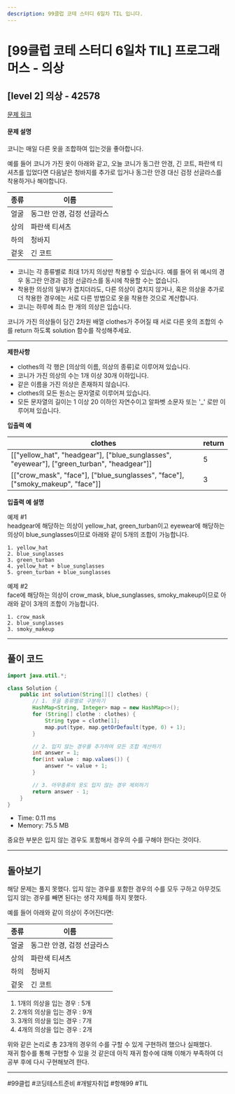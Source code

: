 ```yaml
---
description: 99클럽 코테 스터디 6일차 TIL 입니다.
---
```


# \[99클럽 코테 스터디 6일차 TIL]  프로그래머스 - 의상

## \[level 2] 의상 - 42578

[문제 링크](https://school.programmers.co.kr/learn/courses/30/lessons/42578)

#### 문제 설명

코니는 매일 다른 옷을 조합하여 입는것을 좋아합니다.

예를 들어 코니가 가진 옷이 아래와 같고, 오늘 코니가 동그란 안경, 긴 코트, 파란색 티셔츠를 입었다면 다음날은 청바지를 추가로 입거나 동그란 안경 대신 검정 선글라스를 착용하거나 해야합니다.

| 종류 | 이름              |
| -- | --------------- |
| 얼굴 | 동그란 안경, 검정 선글라스 |
| 상의 | 파란색 티셔츠         |
| 하의 | 청바지             |
| 겉옷 | 긴 코트            |

* 코니는 각 종류별로 최대 1가지 의상만 착용할 수 있습니다. 예를 들어 위 예시의 경우 동그란 안경과 검정 선글라스를 동시에 착용할 수는 없습니다.
* 착용한 의상의 일부가 겹치더라도, 다른 의상이 겹치지 않거나, 혹은 의상을 추가로 더 착용한 경우에는 서로 다른 방법으로 옷을 착용한 것으로 계산합니다.
* 코니는 하루에 최소 한 개의 의상은 입습니다.

코니가 가진 의상들이 담긴 2차원 배열 clothes가 주어질 때 서로 다른 옷의 조합의 수를 return 하도록 solution 함수를 작성해주세요.

***

**제한사항**

* clothes의 각 행은 \[의상의 이름, 의상의 종류]로 이루어져 있습니다.
* 코니가 가진 의상의 수는 1개 이상 30개 이하입니다.
* 같은 이름을 가진 의상은 존재하지 않습니다.
* clothes의 모든 원소는 문자열로 이루어져 있습니다.
* 모든 문자열의 길이는 1 이상 20 이하인 자연수이고 알파벳 소문자 또는 '\_' 로만 이루어져 있습니다.

**입출력 예**

| clothes                                                                                           | return |
| ------------------------------------------------------------------------------------------------- | ------ |
| \[\["yellow\_hat", "headgear"], \["blue\_sunglasses", "eyewear"], \["green\_turban", "headgear"]] | 5      |
| \[\["crow\_mask", "face"], \["blue\_sunglasses", "face"], \["smoky\_makeup", "face"]]             | 3      |

**입출력 예 설명**

예제 #1\
headgear에 해당하는 의상이 yellow\_hat, green\_turban이고 eyewear에 해당하는 의상이 blue\_sunglasses이므로 아래와 같이 5개의 조합이 가능합니다.

```
1. yellow_hat
2. blue_sunglasses
3. green_turban
4. yellow_hat + blue_sunglasses
5. green_turban + blue_sunglasses
```

예제 #2\
face에 해당하는 의상이 crow\_mask, blue\_sunglasses, smoky\_makeup이므로 아래와 같이 3개의 조합이 가능합니다.

```
1. crow_mask
2. blue_sunglasses
3. smoky_makeup
```

***

## 풀이 코드

```java
import java.util.*;

class Solution {
    public int solution(String[][] clothes) {
        // 1. 옷을 종류별로 구분하기
        HashMap<String, Integer> map = new HashMap<>();
        for (String[] clothe : clothes) {
            String type = clothe[1];
            map.put(type, map.getOrDefault(type, 0) + 1);
        }

        // 2. 입지 않는 경우를 추가하여 모든 조합 계산하기
        int answer = 1;
        for(int value : map.values()) {
            answer *= value + 1;
        }

        // 3. 아무종류의 옷도 입지 않는 경우 제외하기
        return answer - 1;
    }
}
```

* Time: 0.11 ms
* Memory: 75.5 MB

중요한 부분은 입지 않는 경우도 포함해서 경우의 수를 구해야 한다는 것이다.

***

## 돌아보기

해당 문제는 풀지 못했다. 입지 않는 경우를 포함한 경우의 수를 모두 구하고 아무것도 입지 않는 경우를 빼면 된다는 생각 자체를 하지 못했다.

예를 들어 아래와 같이 의상이 주어진다면:

| 종류 | 이름              |
| -- | --------------- |
| 얼굴 | 동그란 안경, 검정 선글라스 |
| 상의 | 파란색 티셔츠         |
| 하의 | 청바지             |
| 겉옷 | 긴 코트            |

1. 1개의 의상을 입는 경우 : 5개
2. 2개의 의상을 입는 경우 : 9개
3. 3개의 의상을 입는 경우 : 7개
4. 4개의 의상을 입는 경우 : 2개

위와 같은 논리로 총 23개의 경우의 수를 구할 수 있게 구현하려 했으나 실패했다.\
재귀 함수를 통해 구현할 수 있을 것 같은데 아직 재귀 함수에 대해 이해가 부족하여 더 공부 후에 다시 구현해보려 한다.

***

\#99클럽 #코딩테스트준비 #개발자취업 #항해99 #TIL
